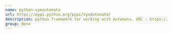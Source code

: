 ```yaml
---
name: python-symautomata
url: https://pypi.python.org/pypi/symautomata/
description: python framework for working with Automata. URL : https://pypi.python.org/pypi/symautomata/ Groups : None
group: None
---
```

